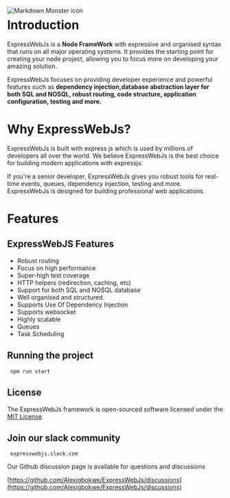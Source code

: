 <img src="https://expresswebjs.com/logo.png"
     alt="Markdown Monster icon"
     style="float: left; margin-right: 10px;" />

# Introduction

ExpressWebJs is a **Node FrameWork** with expressive and organised syntax that runs on all
major operating systems. It provides the starting point for creating your node project, allowing
you to focus more on developing your amazing solution.

ExpressWebJs focuses on providing developer experience and powerful features such as
**dependency injection,database abstraction layer for both SQL and NOSQL, robust routing, code structure, application configuration, testing and more.**

# Why ExpressWebJs?

ExpressWebJs is built with express js which is used by millions of developers all over the
world. We believe ExpressWebJs is the best choice for building modern applications with
expressjs.

If you're a senior developer, ExpressWebJs gives you robust tools for real-time events, queues, dependency injection, testing and more. ExpressWebJs is designed for building professional web applications.

# Features

## ExpressWebJS Features
* Robust routing
* Focus on high performance
* Super-high test coverage
* HTTP helpers (redirection, caching, etc)
* Support for both SQL and NOSQL database
* Well organised and structured.
* Supports Use Of Dependency Injection
* Supports websocket
* Highly scalable
* Queues
* Task Scheduling

## Running the project
<code> npm run start </code>

## License
The ExpressWebJs framework is open-sourced software licensed under the [MIT License](https://opensource.org/licenses/MIT).

## Join our slack community

<code> expresswebjs.slack.com </code>

Our Github discussion page is available for questions and discussions

[https://github.com/Alexigbokwe/ExpressWebJs/discussions](https://github.com/Alexigbokwe/ExpressWebJs/discussions)

